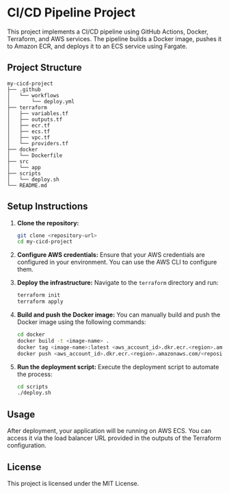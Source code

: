# CI/CD Pipeline Project

This project implements a CI/CD pipeline using GitHub Actions, Docker, Terraform, and AWS services. The pipeline builds a Docker image, pushes it to Amazon ECR, and deploys it to an ECS service using Fargate.

## Project Structure

```
my-cicd-project
├── .github
│   └── workflows
│       └── deploy.yml
├── terraform
│   ├── variables.tf
│   ├── outputs.tf
│   ├── ecr.tf
│   ├── ecs.tf
│   ├── vpc.tf
│   └── providers.tf
├── docker
│   └── Dockerfile
├── src
│   └── app
├── scripts
│   └── deploy.sh
└── README.md
```

## Setup Instructions

1. **Clone the repository:**
   ```bash
   git clone <repository-url>
   cd my-cicd-project
   ```

2. **Configure AWS credentials:**
   Ensure that your AWS credentials are configured in your environment. You can use the AWS CLI to configure them.

3. **Deploy the infrastructure:**
   Navigate to the `terraform` directory and run:
   ```bash
   terraform init
   terraform apply
   ```

4. **Build and push the Docker image:**
   You can manually build and push the Docker image using the following commands:
   ```bash
   cd docker
   docker build -t <image-name> .
   docker tag <image-name>:latest <aws_account_id>.dkr.ecr.<region>.amazonaws.com/<repository-name>:latest
   docker push <aws_account_id>.dkr.ecr.<region>.amazonaws.com/<repository-name>:latest
   ```

5. **Run the deployment script:**
   Execute the deployment script to automate the process:
   ```bash
   cd scripts
   ./deploy.sh
   ```

## Usage

After deployment, your application will be running on AWS ECS. You can access it via the load balancer URL provided in the outputs of the Terraform configuration.

## License

This project is licensed under the MIT License.
